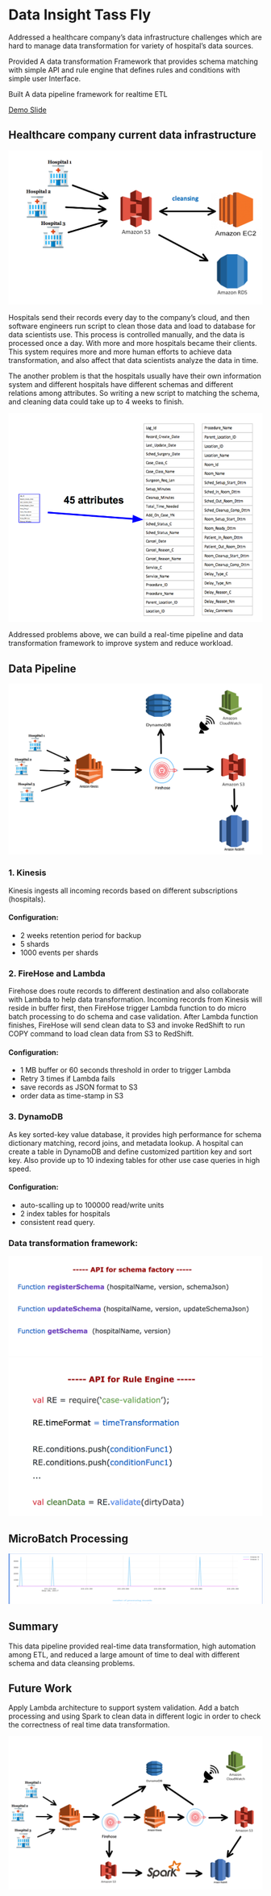 # Data Insight Tass Fly

Addressed a healthcare company’s data infrastructure challenges which are hard to manage data transformation for variety of hospital’s data sources.
 
Provided A data transformation Framework that provides schema matching with simple API and rule engine that defines rules and conditions with simple user Interface.

Built A data pipeline framework for realtime ETL

[Demo Slide](http://www.williamjin.com)   

## Healthcare company current data infrastructure

![Alt text](/img/cur_data_pipeline.png?raw=true)

Hospitals send their records every day to the company’s cloud, and then software engineers run script to clean those data and load to database for data scientists use. This process is controlled manually, and the data is processed once a day. 
With more and more hospitals became their clients. This system requires more and more human efforts to achieve data transformation, and also affect that data scientists analyze the data in time.  

The another problem is that the hospitals usually have their own information system and different hospitals have different schemas and different relations among attributes. So writing a new script to matching the schema, and cleaning data could take up to 4 weeks to finish.

![Alt text](/img/attributes.png?raw=true)

Addressed problems above, we can build a real-time pipeline and data transformation framework to improve system and reduce workload.

## Data Pipeline

![Alt text](/img/my_data_pipeline.png?raw=true)

### 1. Kinesis  
Kinesis ingests all incoming records based on different subscriptions (hospitals).

#### Configuration: 

- 2 weeks retention period for backup
- 5 shards
- 1000 events per shards

### 2. FireHose and Lambda
Firehose does route records to different destination and also collaborate with Lambda to help data transformation. Incoming records from Kinesis will reside in buffer first, then FireHose trigger Lambda function to do micro batch processing to do schema and case validation. After Lambda function finishes, FireHose will send clean data to S3 and invoke RedShift to run COPY command to load clean data from S3 to RedShift.

#### Configuration:

- 1 MB buffer or 60 seconds threshold in order to trigger Lambda
- Retry 3 times if Lambda fails
- save records as JSON format to S3
- order data as time-stamp in S3

### 3. DynamoDB
As key sorted-key value database, it provides high performance for schema dictionary matching, record joins, and metadata lookup. A hospital can create a table in DynamoDB and define customized partition key and sort key. Also provide up to 10 indexing tables for other use case queries in high speed. 

#### Configuration:
- auto-scalling up to 100000 read/write units
- 2 index tables for hospitals
- consistent read query. 

### Data transformation framework:
![Alt text](/img/schema-api.png?raw=true)
![Alt text](/img/rule-engine.png?raw=true)


## MicroBatch Processing
![Alt text](/img/real-time-graph.png?raw=true)

## Summary

This data pipeline provided real-time data transformation, high automation among ETL, and reduced a large amount of time to deal with different schema and data cleansing problems.

## Future Work

Apply Lambda architecture to support system validation. Add a batch processing and using Spark to clean data in different logic in order to check the correctness of real time data transformation.

![Alt text](/img/future-pipeline.png?raw=true)
